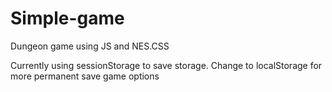 # Simple-game
Dungeon game using JS and NES.CSS


Currently using sessionStorage to save storage. Change to localStorage for more permanent save game options